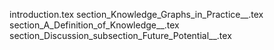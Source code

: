introduction.tex
section_Knowledge_Graphs_in_Practice__.tex
section_A_Definition_of_Knowledge__.tex
section_Discussion_subsection_Future_Potential__.tex